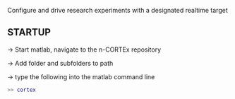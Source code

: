 Configure and drive research experiments with a designated realtime target

## STARTUP
-> Start matlab, navigate to the n-CORTEx repository

-> Add folder and subfolders to path

-> type the following into the matlab command line

```matlab
>> cortex


